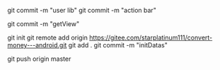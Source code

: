 
git commit -m "user lib"
git commit -m "action bar"

git commit -m "getView"

git init
git remote add origin https://gitee.com/starplatinum111/convert-money---android.git
git add .
git commit -m "initDatas"


git push origin master